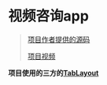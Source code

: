 # 视频咨询app

> [项目作者提供的源码](https://gitee.com/hwdroid/myapp)
>
> [项目视频](https://www.bilibili.com/video/BV16Z4y1H7jj/?spm_id_from=333.999.0.0)

**项目使用的三方的[TabLayout](https://github.com/H07000223/FlycoTabLayout)**


